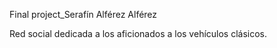 Final project_Serafín Alférez Alférez

Red social dedicada a los aficionados a los vehículos clásicos.

